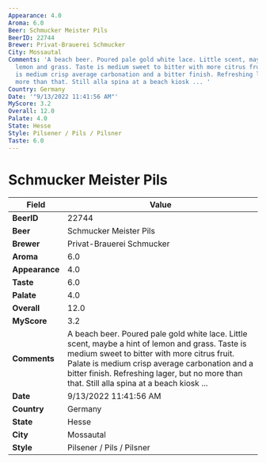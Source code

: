 ```yaml
---
Appearance: 4.0
Aroma: 6.0
Beer: Schmucker Meister Pils
BeerID: 22744
Brewer: Privat-Brauerei Schmucker
City: Mossautal
Comments: 'A beach beer. Poured pale gold white lace. Little scent, maybe a hint of
  lemon and grass. Taste is medium sweet to bitter with more citrus fruit. Palate
  is medium crisp average carbonation and a bitter finish. Refreshing lager, but no
  more than that. Still alla spina at a beach kiosk ... '
Country: Germany
Date: '"9/13/2022 11:41:56 AM"'
MyScore: 3.2
Overall: 12.0
Palate: 4.0
State: Hesse
Style: Pilsener / Pils / Pilsner
Taste: 6.0
---
```


# Schmucker Meister Pils

| Field         | Value |
|---------------|-------|
| **BeerID** | 22744 |
| **Beer** | Schmucker Meister Pils |
| **Brewer** | Privat-Brauerei Schmucker |
| **Aroma** | 6.0 |
| **Appearance** | 4.0 |
| **Taste** | 6.0 |
| **Palate** | 4.0 |
| **Overall** | 12.0 |
| **MyScore** | 3.2 |
| **Comments** | A beach beer. Poured pale gold white lace. Little scent, maybe a hint of lemon and grass. Taste is medium sweet to bitter with more citrus fruit. Palate is medium crisp average carbonation and a bitter finish. Refreshing lager, but no more than that. Still alla spina at a beach kiosk ...  |
| **Date** | 9/13/2022 11:41:56 AM |
| **Country** | Germany |
| **State** | Hesse |
| **City** | Mossautal |
| **Style** | Pilsener / Pils / Pilsner |
